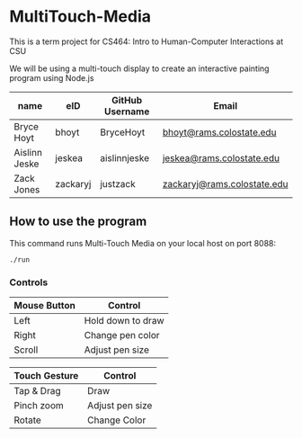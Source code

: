 # MultiTouch-Media

This is a term project for CS464: Intro to Human-Computer Interactions at CSU

We will be using a multi-touch display to create an interactive painting program using Node.js

| name | eID | GitHub Username | Email |
|------|-----|-----------------|-------|
| Bryce Hoyt | bhoyt | BryceHoyt | bhoyt@rams.colostate.edu |
| Aislinn Jeske | jeskea | aislinnjeske | jeskea@rams.colostate.edu
| Zack Jones | zackaryj | justzack | zackaryj@rams.colostate.edu



## How to use the program

This command runs Multi-Touch Media on your local host on port 8088:

`./run`

### Controls

| Mouse Button | Control | 
|------|-----|
| Left | Hold down to draw |
| Right | Change pen color |
| Scroll | Adjust pen size |

| Touch Gesture | Control | 
|-------|---------|
| Tap & Drag | Draw |
| Pinch zoom | Adjust pen size |
| Rotate | Change Color | 
